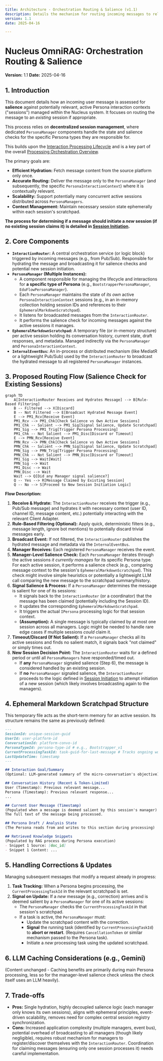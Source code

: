 ```yaml
---
title: Architecture - Orchestration Routing & Salience (v1.1)
description: Details the mechanism for routing incoming messages to relevant active Persona sessions via Persona Managers.
version: 1.1
date: 2025-04-16

---
```


# Nucleus OmniRAG: Orchestration Routing & Salience

**Version:** 1.1
**Date:** 2025-04-16

## 1. Introduction

This document details how an incoming user message is assessed for **salience** against potentially relevant, active Persona interaction contexts ("sessions") managed within the Nucleus system. It focuses on routing the message to an *existing* session if appropriate.

This process relies on **decentralized session management**, where dedicated `PersonaManager` components handle the state and salience checks for the specific Persona types they are responsible for.

This builds upon the [Interaction Processing Lifecycle](./ARCHITECTURE_ORCHESTRATION_INTERACTION_LIFECYCLE.md) and is a key part of the overall [Processing Orchestration Overview](../ARCHITECTURE_PROCESSING_ORCHESTRATION.md).

The primary goals are:
*   **Efficient Hydration:** Fetch message content from the source platform only once.
*   **Accurate Routing:** Deliver the message only to the `PersonaManager` (and subsequently, the specific `PersonaInteractionContext`) where it is contextually relevant.
*   **Scalability:** Support potentially many concurrent active sessions distributed across `PersonaManagers`.
*   **Context Management:** Maintain necessary session state ephemerally within each session's scratchpad.

**The process for determining if a message should initiate a *new* session (if no existing session claims it) is detailed in [Session Initiation](./ARCHITECTURE_ORCHESTRATION_SESSION_INITIATION.md).**

## 2. Core Components

*   **`InteractionRouter`:** A central orchestration service (or logic block) triggered by incoming messages (e.g., from Pub/Sub). Responsible for hydrating the message and broadcasting it for salience checks and potential new session initiation.
*   **`PersonaManager` (Multiple Instances):**
    *   A component responsible for managing the lifecycle and interactions for **a specific type of Persona** (e.g., `BootstrapperPersonaManager`, `EduFlowPersonaManager`).
    *   Each `PersonaManager` maintains the state of *its own* active `PersonaInteractionContext` sessions (e.g., in an in-memory collection holding session IDs and references to their `EphemeralMarkdownScratchpad`).
    *   It listens for broadcasted messages from the `InteractionRouter`.
    *   It performs the salience check for incoming messages against the active sessions it manages.
*   **`EphemeralMarkdownScratchpad`:** A temporary file (or in-memory structure) per active session holding its conversation history, current state, draft responses, and metadata. Managed indirectly via the `PersonaManager` and `PersonaInteractionContext`.
*   **`InternalEventBus`:** An in-process or distributed mechanism (like MediatR or a lightweight Pub/Sub) used by the `InteractionRouter` to broadcast the hydrated message to all registered `PersonaManager` instances.

## 3. Proposed Routing Flow (Salience Check for Existing Sessions)

```mermaid
graph TD
    A[InteractionRouter Receives and Hydrates Message] --> B[Rule-Based Filtering]
    B -- Filtered --> X[Discard]
    B -- Not Filtered --> E[Broadcast Hydrated Message Event]
    E --> PM1_Rcv[Receive Event]
    PM1_Rcv --> PM1_Chk[Check Salience vs Own Active Sessions]
    PM1_Chk -- Salient --> PM1_Sig[Signal Salience, Update Scratchpad]
    PM1_Sig --> PM1_Trig[Trigger Persona Processing]
    PM1_Chk -- Not Salient --> PM1_Disc[Discard or Timeout]
    E --> PMN_Rcv[Receive Event]
    PMN_Rcv --> PMN_Chk[Check Salience vs Own Active Sessions]
    PMN_Chk -- Salient --> PMN_Sig[Signal Salience, Update Scratchpad]
    PMN_Sig --> PMN_Trig[Trigger Persona Processing]
    PMN_Chk -- Not Salient --> PMN_Disc[Discard or Timeout]
    PM1_Sig --> Wait[Wait]
    PMN_Sig --> Wait
    PM1_Disc --> Wait
    PMN_Disc --> Wait
    Wait --> Q[Did any Manager signal salience?]
    Q -- Yes --> R[Message Claimed by Existing Session]
    Q -- No --> S[Proceed to New Session Initiation Logic]
```

**Flow Description:**

1.  **Receive & Hydrate:** The `InteractionRouter` receives the trigger (e.g., Pub/Sub message) and hydrates it with necessary context (user ID, channel ID, message content, etc.) potentially interacting with the relevant Client Adapter.
2.  **Rule-Based Filtering (Optional):** Apply quick, deterministic filters (e.g., message length, ignore bot mentions) to potentially discard trivial messages early.
3.  **Broadcast Event:** If not filtered, the `InteractionRouter` publishes the hydrated message and metadata via the `InternalEventBus`.
4.  **Manager Receives:** Each registered `PersonaManager` receives the event.
5.  **Manager-Level Salience Check:** Each `PersonaManager` iterates through the active sessions *it currently manages* for its specific Persona type. For each active session, it performs a salience check (e.g., comparing message context to the session's `EphemeralMarkdownScratchpad`). This check might involve simple heuristics or potentially a lightweight LLM call comparing the new message to the scratchpad summary/history.
6.  **Signal Salience & Process:** If a `PersonaManager` determines the message is salient for one of its sessions:
    *   It signals back to the `InteractionRouter` (or a coordinator) that the message has been claimed (potentially including the Session ID).
    *   It updates the corresponding `EphemeralMarkdownScratchpad`.
    *   It triggers the actual `IPersona` processing logic for that session context.
    *   **(Assumption):** A single message is typically claimed by at most one session across all managers. Logic might be needed to handle rare edge cases if multiple sessions *could* claim it.
7.  **Timeout/Discard (If Not Salient):** If a `PersonaManager` checks all its active sessions and finds no salient match, it signals back "not claimed" or simply times out.
8.  **New Session Decision Point:** The `InteractionRouter` waits for a defined period or until all `PersonaManagers` have responded/timed out.
    *   If **any** `PersonaManager` signaled salience (Step 6), the message is considered handled by an existing session.
    *   If **no** `PersonaManager` signaled salience, the `InteractionRouter` proceeds to the logic defined in [Session Initiation](./ARCHITECTURE_ORCHESTRATION_SESSION_INITIATION.md) to attempt initiation of a new session (which likely involves broadcasting again to the managers).

## 4. Ephemeral Markdown Scratchpad Structure

This temporary file acts as the short-term memory for an active session. Its structure remains the same as previously defined:

```markdown
---
SessionId: unique-session-guid
UserId: user-platform-id
ConversationId: platform-convo-id
PersonaTypeId: persona-type-id # e.g., Bootstrapper_v1
CurrentProcessingTaskId: task-guid-for-last-message # Tracks ongoing work
LastUpdateTime: timestamp
---

## Interaction Goal/Summary
(Optional: LLM-generated summary of the micro-conversation's objective)

## Conversation History (Recent & Token-Limited)
User (Timestamp): Previous relevant message...
Persona (Timestamp): Previous relevant response...
...

## Current User Message (Timestamp)
(Populated when a message is deemed salient by this session's manager)
The full text of the message being processed.

## Persona Draft / Analysis State
(The Persona reads from and writes to this section during processing)

## Retrieved Knowledge Snippets
(Populated by RAG process during Persona execution)
- Snippet 1 Source: [doc_id]
- Snippet 1 Content: ...
```

## 5. Handling Corrections & Updates

Managing subsequent messages that modify a request already in progress:

1.  **Task Tracking:** When a Persona begins processing, the `CurrentProcessingTaskId` in the relevant scratchpad is set.
2.  **Signal on Update:** If a *new* message (e.g., correction) arrives and is deemed salient by a `PersonaManager` for one of its active sessions:
    *   The `PersonaManager` checks the `CurrentProcessingTaskId` in that session's scratchpad.
    *   If a task is active, the `PersonaManager` must:
        *   Update the scratchpad content with the correction.
        *   **Signal** the running task (identified by `CurrentProcessingTaskId`) to **abort or restart**. (Requires `CancellationToken` or similar mechanism passed to the Persona task).
        *   Initiate a *new* processing task using the updated scratchpad.

## 6. LLM Caching Considerations (e.g., Gemini)

(Content unchanged - Caching benefits are primarily during main Persona processing, less so for the manager-level salience check unless the check itself uses an LLM heavily).

## 7. Trade-offs

*   **Pros:** Single hydration, highly decoupled salience logic (each manager only knows its own sessions), aligns with ephemeral principles, event-driven scalability, removes need for complex central session registry synchronization.
*   **Cons:** Increased application complexity (multiple managers, event bus), potential overhead of broadcasting to all managers (though likely negligible), requires robust mechanism for managers to register/discover themselves with the `InteractionRouter`. Coordination for claiming messages (ensuring only one session processes it) needs careful implementation.
